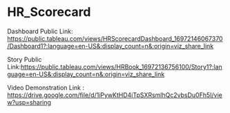 # HR_Scorecard


Dashboard Public Link: https://public.tableau.com/views/HRScorecardDashboard_16972146067370/Dashboard1?:language=en-US&:display_count=n&:origin=viz_share_link 

Story Public Link:https://public.tableau.com/views/HRBook_16972136756100/Story1?:language=en-US&:display_count=n&:origin=viz_share_link

Video Demonstration Link : https://drive.google.com/file/d/1iPywKtHD4iTpSXRsmlhQc2vbsDu0Fh5I/view?usp=sharing
